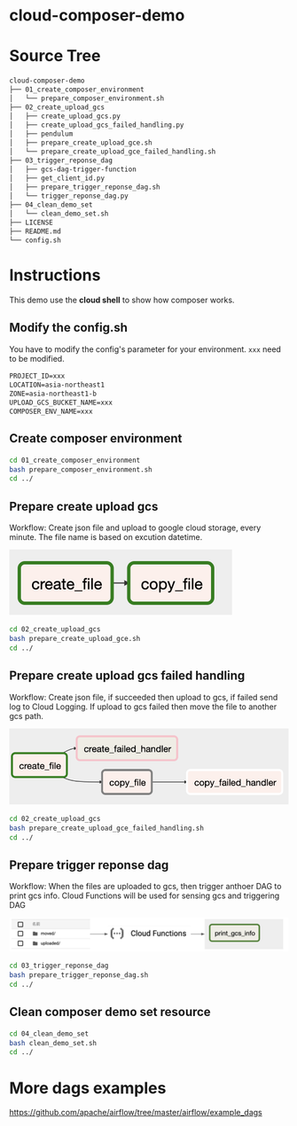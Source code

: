 # cloud-composer-demo

# Source Tree
```
cloud-composer-demo
├── 01_create_composer_environment
│   └── prepare_composer_environment.sh
├── 02_create_upload_gcs
│   ├── create_upload_gcs.py
│   ├── create_upload_gcs_failed_handling.py
│   ├── pendulum
│   ├── prepare_create_upload_gce.sh
│   └── prepare_create_upload_gce_failed_handling.sh
├── 03_trigger_reponse_dag
│   ├── gcs-dag-trigger-function
│   ├── get_client_id.py
│   ├── prepare_trigger_reponse_dag.sh
│   └── trigger_reponse_dag.py
├── 04_clean_demo_set
│   └── clean_demo_set.sh
├── LICENSE
├── README.md
└── config.sh
```

# Instructions
This demo use the **cloud shell** to show how composer works.

## Modify the config.sh
You have to modify the config's parameter for your environment.
`xxx` need to be modified.

```
PROJECT_ID=xxx
LOCATION=asia-northeast1
ZONE=asia-northeast1-b
UPLOAD_GCS_BUCKET_NAME=xxx
COMPOSER_ENV_NAME=xxx
```

## Create composer environment
```bash
cd 01_create_composer_environment
bash prepare_composer_environment.sh
cd ../
```

## Prepare create upload gcs
Workflow:
Create json file and upload to google cloud storage, every minute.
The file name is based on excution datetime.

![create upload gcs](images/create_upload_gcs.png)

```bash
cd 02_create_upload_gcs
bash prepare_create_upload_gce.sh
cd ../
```

## Prepare create upload gcs failed handling
Workflow:
Create json file, if succeeded then upload to gcs, if failed send log to Cloud Logging.
If upload to gcs failed then move the file to another gcs path.

![create upload gcs failed handling](images/create_upload_gcs_failed_handling.png)

```bash
cd 02_create_upload_gcs
bash prepare_create_upload_gce_failed_handling.sh
cd ../
```

## Prepare trigger reponse dag
Workflow:
When the files are uploaded to gcs, then trigger anthoer DAG to print gcs info.
Cloud Functions will be used for sensing gcs and triggering DAG

![trigger reponse dag](images/trigger_reponse_dag.png)

```bash
cd 03_trigger_reponse_dag
bash prepare_trigger_reponse_dag.sh
cd ../
```

## Clean composer demo set resource
```bash
cd 04_clean_demo_set
bash clean_demo_set.sh
cd ../
```

# More dags examples
https://github.com/apache/airflow/tree/master/airflow/example_dags
